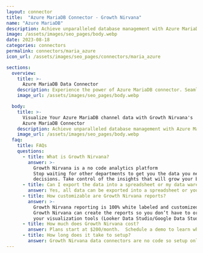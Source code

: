```yaml
---
layout: connector
title:  "Azure MariaDB Connector - Growth Nirvana"
name: "Azure MariaDB"
description: Achieve unparalleled database management with Azure MariaDB. Harness the full potential of your MariaDB-powered application with seamless integration, advanced features, and global availability on the Azure platform.
image: /assets/images/seo_pages/body.webp
date: 2023-08-18
categories: connectors
permalink: connectors/maria_azure
icon_url: /assets/images/seo_pages/connectors/maria_azure

sections:
  overview:
    title: >-
      Azure MariaDB Data Connector
    description: Experience the power of Azure MariaDB connector. Seamlessly manage your MariaDB database in the cloud with unmatched performance, scalability, and security. Leverage Azure's advanced features and global availability to ensure your database is always accessible and optimized for your application needs.
    image_url: /assets/images/seo_pages/body.webp

  body:
    title: >-
      Visualize Your Azure MariaDB channel data with Growth Nirvana's
      Azure MariaDB Connector
    description: Achieve unparalleled database management with Azure MariaDB. Harness the full potential of your MariaDB-powered application with seamless integration, advanced features, and global availability on the Azure platform.
    image_url: /assets/images/seo_pages/body.webp
  faq:
    title: FAQs
    questions:
      - title: What is Growth Nirvana?
        answer: >-
          Growth Nirvana is a no code analytics platform 
          Stop waiting for other departments to get you the data you need to make critical business 
          decisions. Take control of the insights that will grow your business.
      - title: Can I export the data into a spreadsheet or my data warehouse?
        answer: Yes, all data can be exported into a spreadsheet or your data warehouse (Google BigQuery, AWS, Snowflake, Azure, etc)
      - title: How customizable are Growth Nirvana reports?
        answer: >-
          Growth Nirvana reporting is 100% white labeled and customized to your specifications.
          Growth Nirvana can create the reports so you don’t have to or you can connect
          your visualization tools (Looker Data Studio/Google Data Studio, Tableau, PowerBI, etc) to Growth Nirvana.
      - title: How much does Growth Nirvana cost?
        answer: Plans start at $200/month.  Schedule a demo to learn what plan is best for you.
      - title: How long does it take to setup?
        answer: Growth Nirvana data connectors are no code so setup only requires a few clicks.
---
```

